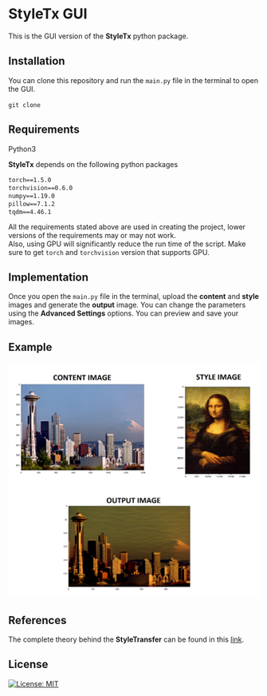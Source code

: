 # StyleTx GUI

This is the GUI version of the **StyleTx** python package.

## Installation
You can clone this repository and run the `main.py` file in the terminal to open the GUI.

`git clone `

## Requirements
Python3

**StyleTx** depends on the following python packages
```
torch==1.5.0
torchvision==0.6.0
numpy==1.19.0
pillow==7.1.2
tqdm==4.46.1
```
All the requirements stated above are used in creating the project, lower versions of the requirements may or may not work.\
Also, using GPU will significantly reduce the run time of the script. Make sure to get `torch` and `torchvision` version that supports GPU.

## Implementation

Once you open the `main.py` file in the terminal, upload the **content** and **style** images and generate the **output** image. You can change the parameters using the **Advanced Settings** options. You can preview and save your images.

## Example
![alt text](https://github.com/dinesh-GDK/StyleTx/blob/master/images/Result.png)

## References
The complete theory behind the **StyleTransfer** can be found in this [link](https://www.cv-foundation.org/openaccess/content_cvpr_2016/papers/Gatys_Image_Style_Transfer_CVPR_2016_paper.pdf).

## License
[![License: MIT](https://img.shields.io/badge/License-MIT-yellow.svg)](https://github.com/dinesh-GDK/StyleTx/blob/master/LICENSE.txt)
